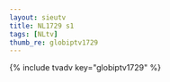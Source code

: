 ```yaml
--- 
layout: sieutv
title: NL1729 s1
tags: [NLtv]
thumb_re: globiptv1729
---
```

{% include tvadv key="globiptv1729" %} 
